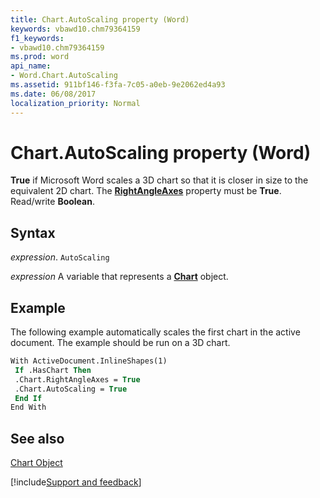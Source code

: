 ```yaml
---
title: Chart.AutoScaling property (Word)
keywords: vbawd10.chm79364159
f1_keywords:
- vbawd10.chm79364159
ms.prod: word
api_name:
- Word.Chart.AutoScaling
ms.assetid: 911bf146-f3fa-7c05-a0eb-9e2062ed4a93
ms.date: 06/08/2017
localization_priority: Normal
---
```



# Chart.AutoScaling property (Word)

 **True** if Microsoft Word scales a 3D chart so that it is closer in size to the equivalent 2D chart. The **[RightAngleAxes](Word.Chart.RightAngleAxes.md)** property must be **True**. Read/write **Boolean**.


## Syntax

_expression_. `AutoScaling`

_expression_ A variable that represents a **[Chart](Word.Chart.md)** object.


## Example

The following example automatically scales the first chart in the active document. The example should be run on a 3D chart.


```vb
With ActiveDocument.InlineShapes(1) 
 If .HasChart Then 
 .Chart.RightAngleAxes = True 
 .Chart.AutoScaling = True 
 End If 
End With
```


## See also


[Chart Object](Word.Chart.md)

[!include[Support and feedback](~/includes/feedback-boilerplate.md)]
